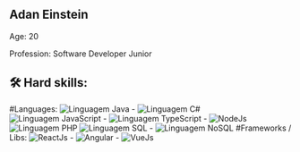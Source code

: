 ## Adan Einstein ###

Age: 20

Profession: Software Developer Junior


## 🛠️ Hard skills:
#Languages:
![Linguagem Java](https://img.shields.io/badge/-Java-orange) - ![Linguagem C#](https://img.shields.io/badge/-C%23-green)
![Linguagem JavaScript](https://img.shields.io/badge/-JavaScript-yellow) - ![Linguagem TypeScript](https://img.shields.io/badge/-TypeScript-blue) - ![NodeJs](https://img.shields.io/badge/-NodeJs-success)
![Linguagem PHP](https://img.shields.io/badge/-PHP-blueviolet)
![Linguagem SQL](https://img.shields.io/badge/-SQL-red) - ![Linguagem NoSQL](https://img.shields.io/badge/-NoSQL-lightgrey)
#Frameworks / Libs:
![ReactJs](https://img.shields.io/badge/-ReactJs-blue) - ![Angular](https://img.shields.io/badge/-Angular-red) - ![VueJs](https://img.shields.io/badge/-VueJs-green)
